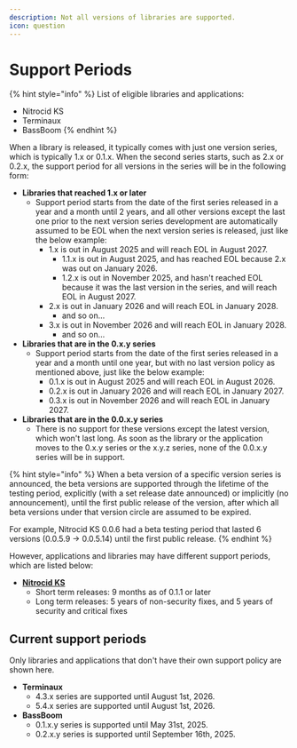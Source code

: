 ```yaml
---
description: Not all versions of libraries are supported.
icon: question
---
```


# Support Periods

{% hint style="info" %}
List of eligible libraries and applications:

* Nitrocid KS
* Terminaux
* BassBoom
{% endhint %}

When a library is released, it typically comes with just one version series, which is typically 1.x or 0.1.x. When the second series starts, such as 2.x or 0.2.x, the support period for all versions in the series will be in the following form:

* **Libraries that reached 1.x or later**
  * Support period starts from the date of the first series released in a year and a month until 2 years, and all other versions except the last one prior to the next version series development are automatically assumed to be EOL when the next version series is released, just like the below example:
    * 1.x is out in August 2025 and will reach EOL in August 2027.
      * 1.1.x is out in August 2025, and has reached EOL because 2.x was out on January 2026.
      * 1.2.x is out in November 2025, and hasn't reached EOL because it was the last version in the series, and will reach EOL in August 2027.
    * 2.x is out in January 2026 and will reach EOL in January 2028.
      * and so on...
    * 3.x is out in November 2026 and will reach EOL in January 2028.
      * and so on...
* **Libraries that are in the 0.x.y series**
  * Support period starts from the date of the first series released in a year and a month until one year, but with no last version policy as mentioned above, just like the below example:
    * 0.1.x is out in August 2025 and will reach EOL in August 2026.
    * 0.2.x is out in January 2026 and will reach EOL in January 2027.
    * 0.3.x is out in November 2026 and will reach EOL in January 2027.
* **Libraries that are in the 0.0.x.y series**
  * There is no support for these versions except the latest version, which won't last long. As soon as the library or the application moves to the 0.x.y series or the x.y.z series, none of the 0.0.x.y series will be in support.

{% hint style="info" %}
When a beta version of a specific version series is announced, the beta versions are supported through the lifetime of the testing period, explicitly (with a set release date announced) or implicitly (no announcement), until the first public release of the version, after which all beta versions under that version circle are assumed to be expired.

For example, Nitrocid KS 0.0.6 had a beta testing period that lasted 6 versions (0.0.5.9 -> 0.0.5.14) until the first public release.
{% endhint %}

However, applications and libraries may have different support periods, which are listed below:

* [**Nitrocid KS**](https://app.gitbook.com/s/yhORwVwuIgJMLsQRqN3S/versions-and-compatibility/supported-versions)
  * Short term releases: 9 months as of 0.1.1 or later
  * Long term releases: 5 years of non-security fixes, and 5 years of security and critical fixes

## Current support periods

Only libraries and applications that don't have their own support policy are shown here.

* **Terminaux**
  * 4.3.x series are supported until August 1st, 2026.
  * 5.4.x series are supported until August 1st, 2026.
* **BassBoom**
  * 0.1.x.y series is supported until May 31st, 2025.
  * 0.2.x.y series is supported until September 16th, 2025.
